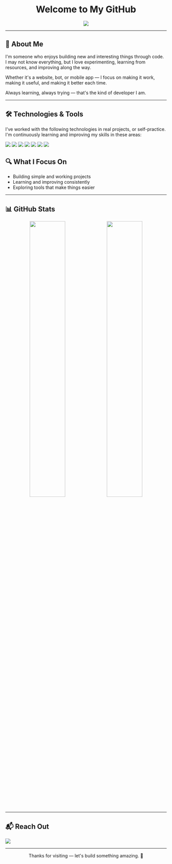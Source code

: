 <h1 align="center">Welcome to My GitHub</h1>

<p align="center">
  <img src="https://readme-typing-svg.demolab.com?font=Fira+Code&weight=600&pause=1000&center=true&width=435&lines=Web+Dev+%7C+Android+Dev+%7C+Bot+Builder" />
</p>

---

## 🧠 About Me

I'm someone who enjoys building new and interesting things through code.  
I may not know everything, but I love experimenting, learning from resources, and improving along the way.

Whether it's a website, bot, or mobile app — I focus on making it work, making it useful, and making it better each time.

Always learning, always trying — that's the kind of developer I am.

---

## 🛠️ Technologies & Tools

I've worked with the following technologies in real projects, or self-practice.  
I'm continuously learning and improving my skills in these areas:

<p>
  <img src="https://img.shields.io/badge/HTML-E34F26?style=flat&logo=html5&logoColor=white" />
  <img src="https://img.shields.io/badge/CSS-1572B6?style=flat&logo=css3&logoColor=white" />
  <img src="https://img.shields.io/badge/PHP-777BB4?style=flat&logo=php&logoColor=white" />
  <img src="https://img.shields.io/badge/Python-3776AB?style=flat&logo=python&logoColor=white" />
  <img src="https://img.shields.io/badge/XAMPP-FB7A24?style=flat&logo=xampp&logoColor=white" />
  <img src="https://img.shields.io/badge/Android%20Studio-3DDC84?style=flat&logo=android-studio&logoColor=white" />
  <img src="https://img.shields.io/badge/GitHub-181717?style=flat&logo=github&logoColor=white" />
</p>


## 🔍 What I Focus On

- Building simple and working projects  
- Learning and improving consistently  
- Exploring tools that make things easier

---

## 📊 GitHub Stats

<p align="center">
  <img src="https://github-readme-stats.vercel.app/api?username=amaankazi-dev&show_icons=true&theme=tokyonight&hide_border=true" width="47%"/>
  <img src="https://streak-stats.demolab.com?user=amaankazi-dev&theme=tokyonight&hide_border=true" width="47%"/>
</p>

---

## 📬 Reach Out

<p>
  <a href="mailto:amaankazi003@gmail.com"><img src="https://img.shields.io/badge/Gmail-amaankazi003@gmail.com-red?style=flat-square&logo=gmail&logoColor=white" /></a>
</p>

---

<p align="center">Thanks for visiting — let's build something amazing. 🚀</p>
